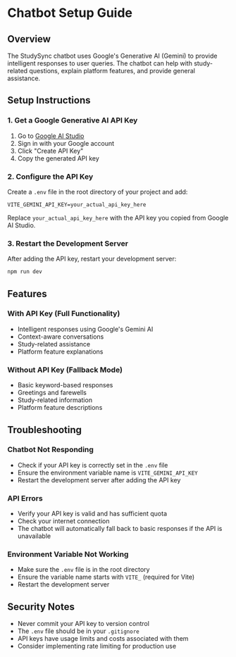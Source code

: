 # Chatbot Setup Guide

## Overview
The StudySync chatbot uses Google's Generative AI (Gemini) to provide intelligent responses to user queries. The chatbot can help with study-related questions, explain platform features, and provide general assistance.

## Setup Instructions

### 1. Get a Google Generative AI API Key

1. Go to [Google AI Studio](https://makersuite.google.com/app/apikey)
2. Sign in with your Google account
3. Click "Create API Key"
4. Copy the generated API key

### 2. Configure the API Key

Create a `.env` file in the root directory of your project and add:

```
VITE_GEMINI_API_KEY=your_actual_api_key_here
```

Replace `your_actual_api_key_here` with the API key you copied from Google AI Studio.

### 3. Restart the Development Server

After adding the API key, restart your development server:

```bash
npm run dev
```

## Features

### With API Key (Full Functionality)
- Intelligent responses using Google's Gemini AI
- Context-aware conversations
- Study-related assistance
- Platform feature explanations

### Without API Key (Fallback Mode)
- Basic keyword-based responses
- Greetings and farewells
- Study-related information
- Platform feature descriptions

## Troubleshooting

### Chatbot Not Responding
- Check if your API key is correctly set in the `.env` file
- Ensure the environment variable name is `VITE_GEMINI_API_KEY`
- Restart the development server after adding the API key

### API Errors
- Verify your API key is valid and has sufficient quota
- Check your internet connection
- The chatbot will automatically fall back to basic responses if the API is unavailable

### Environment Variable Not Working
- Make sure the `.env` file is in the root directory
- Ensure the variable name starts with `VITE_` (required for Vite)
- Restart the development server

## Security Notes

- Never commit your API key to version control
- The `.env` file should be in your `.gitignore`
- API keys have usage limits and costs associated with them
- Consider implementing rate limiting for production use 